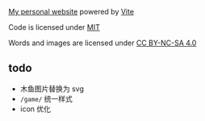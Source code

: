 [My personal website](https://llx.cool) powered by [Vite](https://vitejs.dev/)

Code is licensed under <a href='./LICENSE'>MIT</a>

Words and images are licensed under
<a href='https://creativecommons.org/licenses/by-nc-sa/4.0/'>CC BY-NC-SA 4.0</a>

## todo

- 木鱼图片替换为 svg
- `/game/` 统一样式
- icon 优化
